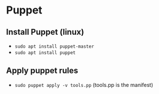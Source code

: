 # Puppet

## Install Puppet (linux)
- `sudo apt install puppet-master`
- `sudo apt install puppet`

## Apply puppet rules
- `sudo puppet apply -v tools.pp` (tools.pp is the manifest) 
